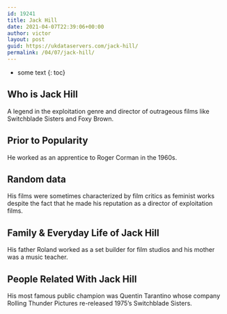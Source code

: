 ```yaml
---
id: 19241
title: Jack Hill
date: 2021-04-07T22:39:06+00:00
author: victor
layout: post
guid: https://ukdataservers.com/jack-hill/
permalink: /04/07/jack-hill/
---
```


* some text
{: toc}


## Who is Jack Hill



A legend in the exploitation genre and director of outrageous films like Switchblade Sisters and Foxy Brown.

                
                
                
## Prior to Popularity



He worked as an apprentice to Roger Corman in the 1960s.

                
                
                
## Random data



His films were sometimes characterized by film critics as feminist works despite the fact that he made his reputation as a director of exploitation films.

                
                
                
## Family & Everyday Life of Jack Hill



His father Roland worked as a set builder for film studios and his mother was a music teacher.

                
                
                
## People Related With Jack Hill



His most famous public champion was Quentin Tarantino whose company Rolling Thunder Pictures re-released 1975&#8217;s Switchblade Sisters.

                
              
            
          
          
          